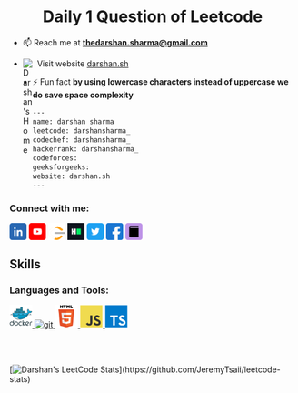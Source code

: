<h1 align="center">Daily 1 Question of Leetcode</h1>

- 📫 Reach me at **thedarshan.sharma@gmail.com**

- <img align="left" alt="Darshan's Home" width="17px" src="https://dars-portfolio.s3.us-west-2.amazonaws.com/Images/favicon.png"/>  &nbsp; Visit website [darshan.sh](https://darshan.sh)

- ⚡ Fun fact **by using lowercase characters instead of uppercase we do save space complexity**


```
---
name: darshan sharma
leetcode: darshansharma_
codechef: darshansharma_
hackerrank: darshansharma_
codeforces:   
geeksforgeeks:   
website: darshan.sh
---
```


<h3 align="left">Connect with me:</h3>
<p align="left">
<a href="https://linkedin.com/in/https://www.linkedin.com/in/darshansharmain/" target="blank"><img align="center" src="assets/linkedin-logo.png" alt="https://www.linkedin.com/in/darshansharmain/" height="30" width="30" /></a>
<a href="https://youtube.com/@darshansharma" target="blank"><img align="center" src="assets/youtube-logo.png" alt="https://youtube.com/@darshansharma" height="30" width="30" /></a>
<a href="https://www.leetcode.com/darshansharma_" target="blank"><img align="center" src="assets/leetcode-logo.png" alt="https://www.leetcode.com/darshansharma_" height="30" width="30" /></a>
<a href="https://www.hackerrank.com/profile/darshansharma_" target="blank"><img align="center" src="assets/hackerrank-logo.png" alt="https://www.hackerrank.com/profile/darshansharma_" height="30" width="30" /></a>
<a href="https://twitter.com/@darshansharma_" target="blank"><img align="center" src="assets/twitter-logo.png" alt="@darshansharma_" height="30" width="30" /></a>
<a href="https://www.facebook.com/usualrise/" target="blank"><img align="center" src="assets/facebook-logo.png" alt="darshan-sharma-facebook" height="30" width="30" /></a>
<a href="https://darshan.sh"><img align="center" alt="Darshan's Home" width="30px" src="assets/favicon.png"/></a>
</p>


## Skills <br>

<h3 align="left">Languages and Tools:</h3>
<p align="left"> <a href="https://www.docker.com/" target="_blank" rel="noreferrer"> <img src="https://raw.githubusercontent.com/devicons/devicon/master/icons/docker/docker-original-wordmark.svg" alt="docker" width="40" height="40"/> </a> <a href="https://git-scm.com/" target="_blank" rel="noreferrer"> <img src="https://www.vectorlogo.zone/logos/git-scm/git-scm-icon.svg" alt="git" width="40" height="40"/> </a><a href="https://www.w3.org/html/" target="_blank" rel="noreferrer"> <img src="https://raw.githubusercontent.com/devicons/devicon/master/icons/html5/html5-original-wordmark.svg" alt="html5" width="40" height="40"/> </a> <a href="https://developer.mozilla.org/en-US/docs/Web/JavaScript" target="_blank" rel="noreferrer"> <img src="https://raw.githubusercontent.com/devicons/devicon/master/icons/javascript/javascript-original.svg" alt="javascript" width="40" height="40"/> </a> <a href="https://www.typescriptlang.org/" target="_blank" rel="noreferrer"> <img src="https://raw.githubusercontent.com/devicons/devicon/master/icons/typescript/typescript-original.svg" alt="typescript" width="40" height="40"/> </a> </p>
<br>
<br>  


[![Darshan's LeetCode Stats](https://leetcode-stats.vercel.app/api?username=darshansharma_)](https://github.com/JeremyTsaii/leetcode-stats)

<br>
<br>  


